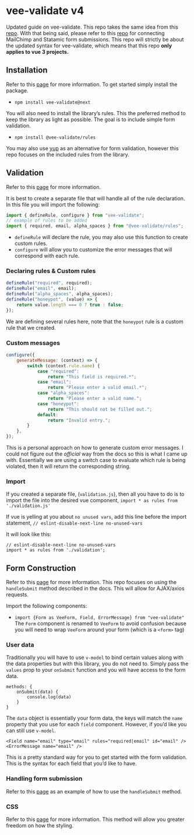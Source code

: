 # vee-validate v4 
Updated guide on vee-validate. This repo takes the same idea from this [repo](https://github.com/nguyntony/mailchimp). With that being said, please refer to this [repo](https://github.com/nguyntony/mailchimp) for connecting MailChimp and Statamic form submissions. This repo will strictly be about the updated syntax for vee-validate, which means that this repo **only applies to vue 3 projects.**

## Installation 
Refer to this [page](https://vee-validate.logaretm.com/v4/v4/integrations/zod-schema-validation#install) for more information. To get started simply install the package.
* `npm install vee-validate@next`

You will also need to install the library’s rules. This the preferred method to keep the library as light as possible. The goal is to include simple form validation.
* `npm install @vee-validate/rules`

You may also use [yup](https://github.com/jquense/yup) as an alternative for form validation, however this repo focuses on the included rules from the library.

## Validation 
Refer to this [page](https://vee-validate.logaretm.com/v4/guide/global-validators#vee-validaterules) for more information.

It is best to create a separate file that will handle all of the rule declaration. In this file you will import the following:
``` js
import { defineRule, configure } from "vee-validate";
// example of rules to be added
import { required, email, alpha_spaces } from "@vee-validate/rules";
```
* `defineRule` will declare the rule, you may also use this function to create custom rules. 
* `configure` will allow you to customize the error messages that will correspond with each rule.

### Declaring rules & Custom rules
```js
defineRule("required", required);
defineRule("email", email);
defineRule("alpha_spaces", alpha_spaces);
defineRule("honeypot", (value) => {
    return value.length === 0 ? true : false;
});
```
We are defining several rules here, note that the `honeypot` rule is a custom rule that we created.

### Custom messages 
```js
configure({
    generateMessage: (context) => {
        switch (context.rule.name) {
            case "required":
                return "This field is required.*";
            case "email":
                return "Please enter a valid email.*";
            case "alpha_spaces":
                return "Please enter a valid name.";
            case "honeypot":
                return "This should not be filled out.";
            default:
                return "Invalid entry.";
        }
    },
});
```
This is a personal approach on how to generate custom error messages. I could not figure out the *official* way from the docs so this is what I came up with. Essentially we are using a switch case to evaluate which rule is being violated, then it will return the corresponding string. 

### Import
If you created a separate file, (`validation.js`), then all you have to do is to import the file into the desired vue component, `import * as rules from './validation.js'`

If vue is yelling at you about `no unused vars`, add this line before the import statement, `// eslint-disable-next-line no-unused-vars`

It will look like this:
```
// eslint-disable-next-line no-unused-vars
import * as rules from './validation';
```

## Form Construction 
Refer to this [page](https://vee-validate.logaretm.com/v4/guide/components/handling-forms#using-handlesubmit) for more information. This repo focuses on using the `handleSubmit` method described in the docs. This will allow for AJAX/axios requests. 

Import the following components:
* `import {Form as VeeForm, Field, ErrorMessage} from "vee-validate"`
The `Form` component is renamed to `VeeForm` to avoid confusion because you will need to wrap `VeeForm` around your form (which is a `<form>` tag)

### User data
Traditionally you will have to use `v-model` to bind certain values along with the data properties but with this library, you do not need to. Simply pass the `values` prop to  your `onSubmit` function and you will have access to the form data. 

```
methods: {
	onSubmit(data) {
		console.log(data)
	}
}
```
The `data` object is essentially your form data, the keys will match the `name` property that you use for each `field` component. However, if you’d like you can still use `v-model`.

```
<Field name="email" type="email" rules="required|email" id="email" />
<ErrorMessage name="email" />
```
This is a pretty standard way for you to get started with the form validation. This is the syntax for each field that you’d like to have.

### Handling form submission
Refer to this [page](https://vee-validate.logaretm.com/v4/guide/components/handling-forms#using-handlesubmit) as an example of how to use the `handleSubmit` method. 

### CSS
Refer to this [page](https://vee-validate.logaretm.com/v4/guide/components/validation#using-the-field-slot-props) for more information. This method will allow you greater freedom on how the styling.